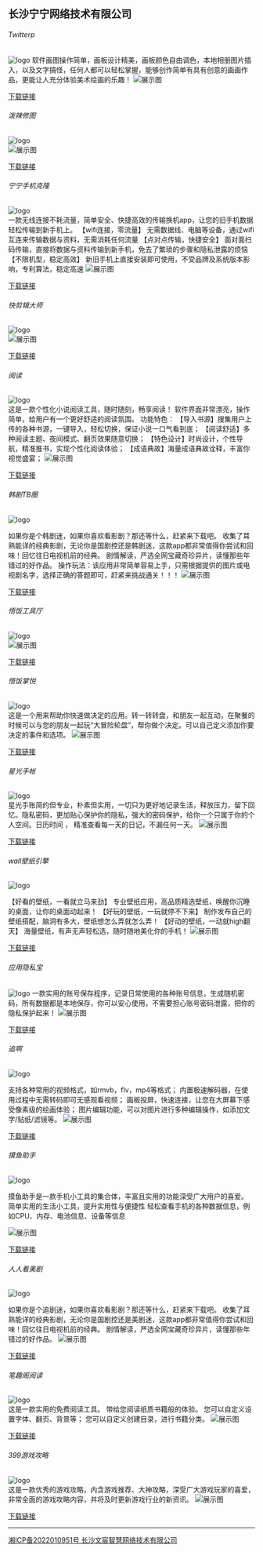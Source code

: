 ## 长沙宁宁网络技术有限公司


###### Twitterp

![logo](./logo1.png) 
软件画图操作简单，画板设计精美，画板颜色自由调色，本地相册图片插入，以及文字搞怪，任何人都可以轻松掌握，能够创作简单有具有创意的画画作品，更能让人充分体验美术绘画的乐趣！
![展示图](v1.png)


> 

[下载链接](https://pan.baidu.com/s/1FGW3MRJK0wHuv8pgQP0h1Q?pwd=kry6)


###### 泼辣修图

![logo](./logo2.png)    
![展示图](v2.png)


> 

[下载链接](https://pan.baidu.com/s/1FGW3MRJK0wHuv8pgQP0h1Q?pwd=kry6)




###### 宁宁手机克隆

![logo](./logo3.png)   
一款无线连接不耗流量，简单安全、快捷高效的传输换机app，让您的旧手机数据轻松传输到新手机上。
【wifi连接，零流量】
无需数据线、电脑等设备，通过wifi互连来传输数据与资料，无需消耗任何流量
【点对点传输，快捷安全】
面对面扫码传输，直接将数据与资料传输到新手机，免去了繁琐的步骤和隐私泄露的烦恼
【不限机型，稳定高效】
新旧手机上直接安装即可使用，不受品牌及系统版本影响，专利算法，稳定高速
![展示图](v3.png)


> 

[下载链接](https://pan.baidu.com/s/1FGW3MRJK0wHuv8pgQP0h1Q?pwd=kry6)



###### 快剪辑大师

![logo](./logo4.png)    
![展示图](v4.png)


> 

[下载链接](https://pan.baidu.com/s/1FGW3MRJK0wHuv8pgQP0h1Q?pwd=kry6)




###### 阅读

![logo](./logo5.png)  
这是一款个性化小说阅读工具，随时随刻，畅享阅读！ 软件界面非常漂亮，操作简单，给用户有一个更好舒适的阅读氛围。 功能特色： 【导入书源】搜集用户上传的各种书源，一键导入，轻松切换，保证小说一口气看到底； 【阅读舒适】多种阅读主题、夜间模式、翻页效果随意切换； 【特色设计】时尚设计，个性导航，精准推书，实现个性化阅读体验； 【成语典故】海量成语典故诠释，丰富你视觉盛宴；
![展示图](v5.png)


> 

[下载链接](https://pan.baidu.com/s/1FGW3MRJK0wHuv8pgQP0h1Q?pwd=kry6)



###### 韩剧TB圈

![logo](./logo6.png)    

如果你是个韩剧迷，如果你喜欢看影剧？那还等什么，赶紧来下载吧。 收集了耳熟能详的经典影剧，无论你是国剧控还是韩剧迷，这款app都非常值得你尝试和回味！回忆往日电视机前的经典。 剧情解读，严选全网宝藏奇珍异片，读懂那些年错过的好作品。 操作玩法：该应用非常简单容易上手，只需根据提供的图片或电视剧名字，选择正确的答题即可，赶紧来挑战通关！！！
![展示图](v6.png)


> 

[下载链接](https://pan.baidu.com/s/1FGW3MRJK0wHuv8pgQP0h1Q?pwd=kry6)


###### 悟饭工具厅

![logo](./logo7.png)    
![展示图](v7.png)


> 

[下载链接](https://pan.baidu.com/s/1FGW3MRJK0wHuv8pgQP0h1Q?pwd=kry6)




###### 悟饭掌悦

![logo](./logo8.png)   
这是一个用来帮助你快速做决定的应用。转一转转盘，和朋友一起互动，在聚餐的时候可以与您的朋友一起玩“大冒险轮盘”，帮你做个决定。可以自己定义添加你要决定的事件和选项。
![展示图](v8.png)


> 

[下载链接](https://pan.baidu.com/s/1FGW3MRJK0wHuv8pgQP0h1Q?pwd=kry6)



###### 星光手帐

![logo](./logo9.png)   
星光手账简约但专业，朴素但实用，一切只为更好地记录生活，释放压力，留下回忆。隐私密码，更加贴心保护你的隐私，强大的密码保护，给你一个只属于你的个人空间。日历时间 ， 精准查看每一天的日记，不漏任何一天。
![展示图](v9.png)


> 

[下载链接](https://pan.baidu.com/s/1FGW3MRJK0wHuv8pgQP0h1Q?pwd=kry6)



###### wall壁纸引擎

![logo](./logo10.png)  

【好看的壁纸，一看就立马来劲】 专业壁纸应用，高品质精选壁纸，唤醒你沉睡的桌面，让你的桌面动起来！ 【好玩的壁纸，一玩就停不下来】 制作发布自己的壁纸搭配，脑洞有多大，壁纸想怎么弄就怎么弄！ 【好动的壁纸，一动就high翻天】 海量壁纸，有声无声轻松选，随时随地美化你的手机！
![展示图](v10.png)


> 

[下载链接](https://pan.baidu.com/s/1FGW3MRJK0wHuv8pgQP0h1Q?pwd=kry6)





###### 应用隐私宝

![logo](./logo11.png) 
一款实用的账号保存程序，记录日常使用的各种账号信息，生成随机密码，所有数据都是本地保存，你可以安心使用，不需要担心账号密码泄露，把你的隐私保护起来！
![展示图](v11.png)


> 

[下载链接](https://pan.baidu.com/s/1FGW3MRJK0wHuv8pgQP0h1Q?pwd=kry6)



###### 追啊

![logo](./logo12.png) 

支持各种常用的视频格式，如rmvb，flv，mp4等格式； 内置极速解码器，在使用过程中无需转码即可无感观看视频； 画板投屏，快速连接，让您在大屏幕下感受像素级的绘画体验； 图片编辑功能，可以对图片进行多种编辑操作，如添加文字/贴纸/滤镜等。
![展示图](v12.png)


> 

[下载链接](https://pan.baidu.com/s/1FGW3MRJK0wHuv8pgQP0h1Q?pwd=kry6)



###### 摸鱼助手

![logo](./logo13.png) 

摸鱼助手是一款手机小工具的集合体，丰富且实用的功能深受广大用户的喜爱。 简单实用的生活小工具，提升实用性与便捷性 轻松查看手机的各种数据信息，例如CPU、内存、电池信息、设备等信息

![展示图](v13.png)


> 

[下载链接](https://pan.baidu.com/s/1FGW3MRJK0wHuv8pgQP0h1Q?pwd=kry6)








###### 人人看美剧

![logo](./logo14.png)   

如果你是个追剧迷，如果你喜欢看影剧？那还等什么，赶紧来下载吧。 收集了耳熟能详的经典影剧，无论你是国剧控还是美剧迷，这款app都非常值得你尝试和回味！回忆往日电视机前的经典。 剧情解读，严选全网宝藏奇珍异片，读懂那些年错过的好作品。
![展示图](v14.png)


> 

[下载链接](https://pan.baidu.com/s/1FGW3MRJK0wHuv8pgQP0h1Q?pwd=kry6)



###### 笔趣阁阅读

![logo](./logo15.png)   
这是一款实用的免费阅读工具。 带给您阅读纸质书籍般的体验。 您可以自定义设置字体、翻页、背景等； 您可以自定义创建目录，进行书籍分类。
![展示图](v15.png)


> 

[下载链接](https://pan.baidu.com/s/1FGW3MRJK0wHuv8pgQP0h1Q?pwd=kry6)




###### 399游戏攻略

![logo](./logo16.png)   
这是一款优秀的游戏攻略，内含游戏推荐、大神攻略，深受广大游戏玩家的喜爱，非常全面的游戏攻略内容，并将及时更新游戏行业的新资讯。
![展示图](v16.png)


> 

[下载链接](https://pan.baidu.com/s/1FGW3MRJK0wHuv8pgQP0h1Q?pwd=kry6)












----





[湘ICP备2022010951号 长沙文宸智慧网络技术有限公司](http://beian.miit.gov.cn/) 
